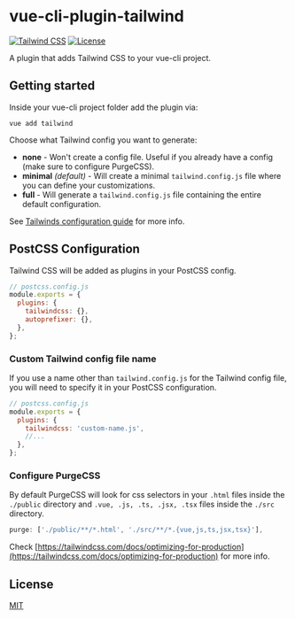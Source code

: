 # vue-cli-plugin-tailwind
[![Tailwind CSS](https://img.shields.io/badge/tailwindcss-^2.0.2-blue)](https://tailwindcss.com/)
[![License](https://img.shields.io/npm/l/vue-cli-plugin-tailwind.svg)](https://github.com/forsartis/vue-cli-plugin-tailwind/blob/master/LICENSE)

A plugin that adds Tailwind CSS to your vue-cli project.

## Getting started
Inside your vue-cli project folder add the plugin via:
```
vue add tailwind
```
Choose what Tailwind config you want to generate:
* **none** - Won't create a config file. Useful if you already have a config (make sure to configure PurgeCSS).
* **minimal** *(default)* - Will create a minimal `tailwind.config.js` file where you can define your customizations.
* **full** - Will generate a `tailwind.config.js` file containing the entire default configuration.

See [Tailwinds configuration guide](https://tailwindcss.com/docs/configuration) for more info.

## PostCSS Configuration
Tailwind CSS will be added as plugins in your PostCSS config.
```javascript
// postcss.config.js
module.exports = {
  plugins: {
    tailwindcss: {},
    autoprefixer: {},
  },
};
```
### Custom Tailwind config file name
If you use a name other than `tailwind.config.js` for the Tailwind config file, you will need to specify it in your PostCSS configuration.
```javascript
// postcss.config.js
module.exports = {
  plugins: {
    tailwindcss: 'custom-name.js',
    //...
  },
};
```
### Configure PurgeCSS
By default PurgeCSS will look for css selectors in your `.html` files inside the `./public` directory and `.vue, .js, .ts, .jsx, .tsx` files inside the `./src` directory.
```javascript
purge: ['./public/**/*.html', './src/**/*.{vue,js,ts,jsx,tsx}'],
```
Check [https://tailwindcss.com/docs/optimizing-for-production](https://tailwindcss.com/docs/optimizing-for-production) for more info.

## License
[MIT](https://github.com/forsartis/vue-cli-plugin-tailwind/blob/master/LICENSE)
